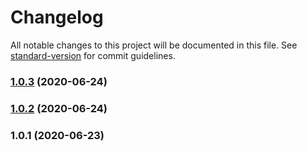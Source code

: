 # Changelog

All notable changes to this project will be documented in this file. See [standard-version](https://github.com/conventional-changelog/standard-version) for commit guidelines.

### [1.0.3](https://github.com/getnacelle/vuepress-plugin-github-markdown/compare/v1.0.2...v1.0.3) (2020-06-24)

### [1.0.2](https://github.com/getnacelle/vuepress-plugin-github-markdown/compare/v1.0.1...v1.0.2) (2020-06-24)

### 1.0.1 (2020-06-23)

